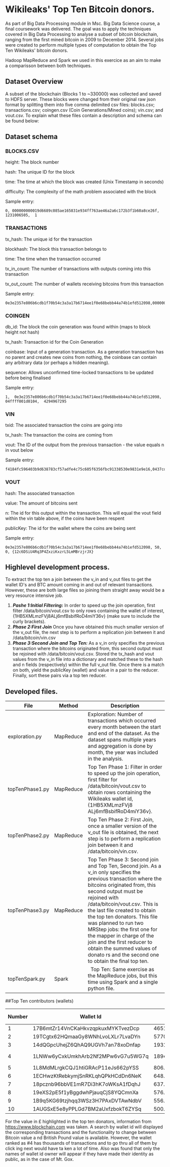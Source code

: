 # Wikileaks' Top Ten Bitcoin donors.
As part of Big Data Processing module in Msc. Big Data Science course, a final coursework was delivered. The goal was to apply the techniques covered in Big Data Processing to analyse a subset of bitcoin blockchain, ranging from the first mined bitcoin in 2009 to December 2014. Several jobs were created to perform multiple types of computation to obtain the Top Ten Wikileaks' bitcoin donors.

Hadoop MapReduce and Spark we used in this exercice as an aim to make a comparisson between both techniques.

## Dataset Overview

A subset of the blockchain (Blocks 1 to ~330000) was collected and saved to HDFS server. These blocks were changed from their original raw json format by splitting them into five comma delimited csv files: blocks.csv; transactions.csv; coingen.csv (Coin Generations/Mined coins); vin.csv; and vout.csv. To explain what these files contain a description and schema can be found below:

## Dataset schema

### BLOCKS.CSV
height: The block number

hash: The unique ID for the block

time: The time at which the block was created (Unix Timestamp in seconds)

difficulty: The complexity of the math problem associated with the block

Sample entry:

    0, 000000000019d6689c085ae165831e934ff763ae46a2a6c172b3f1b60a8ce26f,  1231006505,  1
### TRANSACTIONS
tx_hash: The unique id for the transaction

blockhash: The block this transaction belongs to

time: The time when the transaction occurred

tx_in_count: The number of transactions with outputs coming into this transaction

tx_out_count: The number of wallets receiving bitcoins from this transaction

Sample entry:

    0e3e2357e806b6cdb1f70b54c3a3a17b6714ee1f0e68bebb44a74b1efd512098,00000000839a8e6886ab5951d76f411475428afc90947ee320161bbf18eb6048,1231469665,1,1

### COINGEN
db_id: The block the coin generation was found within (maps to block height not hash)

tx_hash: Transaction id for the Coin Generation

coinbase: Input of a generation transaction. As a generation transaction has no parent and creates new coins from nothing, the coinbase can contain any arbitrary data (or perhaps a hidden meaning).

sequence: Allows unconfirmed time-locked transactions to be updated before being finalised

Sample entry:


    1,  0e3e2357e806b6cdb1f70b54c3a3a17b6714ee1f0e68bebb44a74b1efd512098,  04ffff001d0104,  4294967295

### VIN
txid: The associated transaction the coins are going into

tx_hash: The transaction the coins are coming from

vout: The ID of the output from the previous transaction - the value equals n in vout below

Sample entry:

    f4184fc596403b9d638783cf57adfe4c75c605f6356fbc91338530e9831e9e16,0437cd7f8525ceed2324359c2d0ba26006d92d856a9c20fa0241106ee5a597c9,0

### VOUT
hash: The associated transaction

value: The amount of bitcoins sent

n: The id for this output within the transaction. This will equal the vout field within the vin table above, if the coins have been respent

publicKey: The id for the wallet where the coins are being sent

Sample entry:

    0e3e2357e806b6cdb1f70b54c3a3a17b6714ee1f0e68bebb44a74b1efd512098, 50, 0, {12c6DSiU4Rq3P4ZxziKxzrL5LmMBrzjrJX}

## Highlevel development process.

To extract the top ten a join between the v_in and v_out files to get the wallet ID's and BTC amount coming in and out of relevant transactions. However, these are both large files so joining them straight away would be a very resource intensive job.

1. ***Pashe 1:Initial Filtering:*** In order to speed up the join operation, first filter /data/bitcoin/vout.csv to only rows containing the wallet of interest, {1HB5XMLmzFVj8ALj6mfBsbifRoD4miY36v} (make sure to include the curly brackets).
2. ***Phase 2:First Join*** Once you have obtained this much smaller version of the v_out file, the next step is to perform a replication join between it and /data/bitcoin/vin.csv
3. ***Phase 3:Second Join and Top Ten:*** As a v_in only specifies the previous transaction where the bitcoins originated from, this second output must be rejoined with /data/bitcoin/vout.csv. Stored the tx_hash and vout values from the v_in file into a dictionary and matched these to the hash and n fields (respectively) within the full v_out file. Once there is a match on both, yield the publicKey (wallet) and value in a pair to the reducer. Finally, sort these pairs via a top ten reducer.

## Developed files.

File | Method| Description
---|---|---
exploration.py | MapReduce | Exploration: Number of transactions which occurred every month between the start and end of the dataset. As the dataset spans multiple years and aggregation is done by month, the year was included in the analysis.
topTenPhase1.py | MapReduce | Top Ten Phase 1: Filter in order to speed up the join operation, first filter for /data/bitcoin/vout.csv to obtain rows containing the Wikileaks wallet id, {1HB5XMLmzFVj8 ALj6mfBsbifRoD4miY36v}.
topTenPhase2.py| MapReduce | Top Ten Phase 2: First Join, once a smaller version of the v_out file is obtained, the next step is to perform a replication join between it and /data/bitcoin/vin.csv.
topTenPhase3.py  | MapReduce | Top Ten Phase 3: Second join and Top Ten, Second join. As a v_in only specifies the previous transaction where the bitcoins originated from, this second output must be rejoined with /data/bitcoin/vout.csv. This is the last file created to obtain the top ten donators. This file was planned to run two MRStep jobs: the first one for the mapper in charge of the join and the first reducer to obtain the summed values of donato rs and the second one to obtain the final top ten.
topTenSpark.py | Spark |  Top Ten: Same exercise as the MapReduce jobs, but this time using Spark and a single python file.

##Top Ten contributors (wallets)

Number| Wallet Id | Value |Value in £ | Wallet owner
---|---|---|---|---
1 |17B6mtZr14VnCKaHkvzqpkuxMYKTvezDcp |46515.1894803|145,809,303.86
2 |19TCgtx62HQmaaGy8WNhLvoLXLr7LvaDYn | 5770.0 | 18,088,661.5
3 |14dQGpcUhejZ6QhAQ9UGVh7an78xoDnfap | 1931.482 | 6,052,067.07
4 |1LNWw6yCxkUmkhArb2Nf2MPw6vG7u5WG7q |1894.3741862399997| * | Mt. Gox
5 |1L8MdMLrgkCQJ1htiGRAcP11eJs662pYSS |806.13402728| 2,534, 533 .75
6 |1ECHwzKtRebkymjSnRKLqhQPkHCdDn6NeK |648.5199788 |2,037,299.57
7 |18pcznb96bbVE1mR7Di3hK7oWKsA1fDqhJ |637.04365574 |2,000, 641. 97
8 |19eXS2pE5f1yBggdwhPjauqCjS8YQCmnXa |576.835|1,811, 556 .09
9 |1B9q5KG69tzjhqq3WSz3H7PAxDVTAwNdbV |556.7|1,747,152 85
10|1AUGSxE5e8yPPLGd7BM2aUxfzbokT6ZYSq |500.0|1,569,205. 00

For the value in £ highlighted in the top ten donators, information from https://www.blockchain.com was taken. A search by wallet id will displayed the corresponding transactions and the functionality to change between Bitcoin value a nd British
Pound value is available. However, the wallet ranked as #4 has thousands of transactions and to go thru all of them by click ing next would have ta ken a lot of time.
Also was found that only the names of wallet id owner will appear if they have made their identity as public, as in the case of Mt. Gox.
